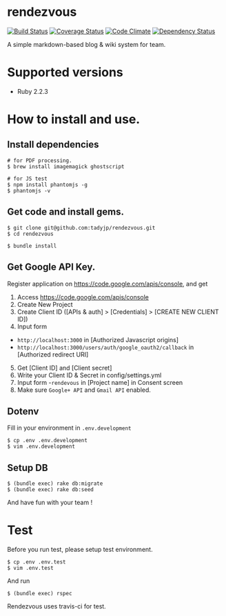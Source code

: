 rendezvous
==========

[![Build Status](https://travis-ci.org/tadyjp/rendezvous.png)](https://travis-ci.org/tadyjp/rendezvous)
[![Coverage Status](https://coveralls.io/repos/tadyjp/rendezvous/badge.png)](https://coveralls.io/r/tadyjp/rendezvous)
[![Code Climate](https://codeclimate.com/github/tadyjp/rendezvous.png)](https://codeclimate.com/github/tadyjp/rendezvous)
[![Dependency Status](https://gemnasium.com/tadyjp/rendezvous.png)](https://gemnasium.com/tadyjp/rendezvous)

A simple markdown-based blog & wiki system for team.


# Supported versions

- Ruby 2.2.3

# How to install and use.

## Install dependencies

```
# for PDF processing.
$ brew install imagemagick ghostscript

# for JS test
$ npm install phantomjs -g
$ phantomjs -v
```


## Get code and install gems.

```
$ git clone git@github.com:tadyjp/rendezvous.git
$ cd rendezvous

$ bundle install
```

## Get Google API Key.

Register application on https://code.google.com/apis/console,
and get

1. Access https://code.google.com/apis/console
2. Create New Project
3. Create Client ID ([APIs & auth] > [Credentials] > [CREATE NEW CLIENT ID])
4. Input form
  - `http://localhost:3000` in [Authorized Javascript origins]
  - `http://localhost:3000/users/auth/google_oauth2/callback` in [Authorized redirect URI]
5. Get [Client ID] and [Client secret]
6. Write your Client ID & Secret in config/settings.yml
7. Input form
  -`rendevous` in [Project name] in Consent screen
8. Make sure `Google+ API` and `Gmail API` enabled.


## Dotenv

Fill in your environment in `.env.development`

```
$ cp .env .env.development
$ vim .env.development
```

## Setup DB

```
$ (bundle exec) rake db:migrate
$ (bundle exec) rake db:seed
```

And have fun with your team !



# Test

Before you run test, please setup test environment.

```
$ cp .env .env.test
$ vim .env.test
```

And run

```
$ (bundle exec) rspec
```

Rendezvous uses travis-ci for test.

